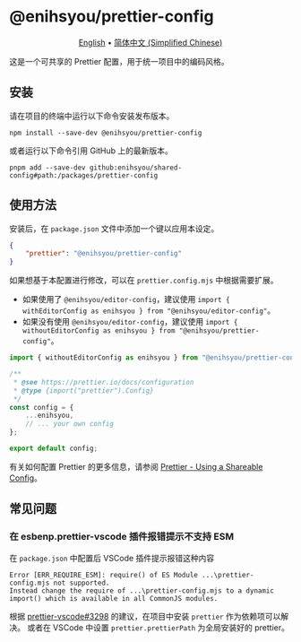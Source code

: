# @enihsyou/prettier-config

<p align="center">
  <a href="README.md">English</a> •
  <a href="README.zh-CN.md">简体中文 (Simplified Chinese)</a>
</p>

这是一个可共享的 Prettier 配置，用于统一项目中的编码风格。

## 安装

请在项目的终端中运行以下命令安装发布版本。

```shell
npm install --save-dev @enihsyou/prettier-config
```

或者运行以下命令引用 GitHub 上的最新版本。

```shell
pnpm add --save-dev github:enihsyou/shared-config#path:/packages/prettier-config
```

## 使用方法

安装后，在 `package.json` 文件中添加一个键以应用本设定。

```json
{
    "prettier": "@enihsyou/prettier-config"
}
```

如果想基于本配置进行修改，可以在 `prettier.config.mjs` 中根据需要扩展。

- 如果使用了 `@enihsyou/editor-config`，建议使用 `import { withEditorConfig as enihsyou } from "@enihsyou/editor-config"`。
- 如果没有使用 `@enihsyou/editor-config`，建议使用 `import { withoutEditorConfig as enihsyou } from "@enihsyou/prettier-config"`。

```javascript
import { withoutEditorConfig as enihsyou } from "@enihsyou/prettier-config";

/**
 * @see https://prettier.io/docs/configuration
 * @type {import("prettier").Config}
 */
const config = {
    ...enihsyou,
    // ... your own config
};

export default config;
```

有关如何配置 Prettier 的更多信息，请参阅 [Prettier - Using a Shareable Config](https://prettier.io/docs/sharing-configurations#using-a-shareable-config)。

## 常见问题

### 在 esbenp.prettier-vscode 插件报错提示不支持 ESM

在 `package.json` 中配置后 VSCode 插件提示报错这种内容

```log
Error [ERR_REQUIRE_ESM]: require() of ES Module ...\prettier-config.mjs not supported.
Instead change the require of ...\prettier-config.mjs to a dynamic import() which is available in all CommonJS modules.
```

根据 [prettier-vscode#3298](https://github.com/prettier/prettier-vscode/issues/3298#issuecomment-1927472222) 的建议，在项目中安装 `prettier` 作为依赖项可以解决。
或者在 VSCode 中设置 `prettier.prettierPath` 为全局安装好的 prettier。
